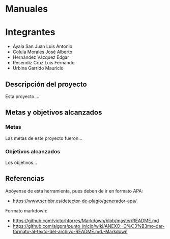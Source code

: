 # Manuales

# Integrantes

- Ayala San Juan Luis Antonio
- Colula Morales José Alberto
- Hernández Vázquez Edgar
- Resendiz Cruz Luis Fernando
- Urbina Garrido Mauricio

## Descripción del proyecto

Esta proyecto....

## Metas y objetivos alcanzados

### Metas

Las metas de este proyecto fueron...

### Objetivos alcanzados

Los objetivos...

## Referencias

Apóyense de esta herramienta, pues deben de ir en formato APA: 
- https://www.scribbr.es/detector-de-plagio/generador-apa/

Formato markdown:
- https://github.com/victorhtorres/Markdown/blob/master/README.md
- https://github.com/aigora/punto_inicio/wiki/ANEXO:-C%C3%B3mo-dar-formato-al-texto-del-archivo-README.md.-Markdown